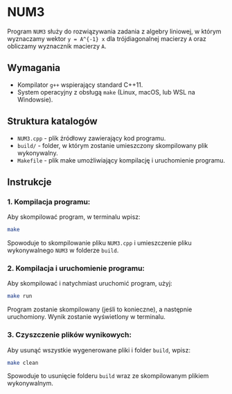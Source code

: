 # NUM3

Program `NUM3` służy do rozwiązywania zadania z algebry liniowej, w którym wyznaczamy wektor `y = A^{-1} x` dla trójdiagonalnej macierzy `A` oraz obliczamy wyznacznik macierzy `A`.

## Wymagania

- Kompilator `g++` wspierający standard C++11.
- System operacyjny z obsługą `make` (Linux, macOS, lub WSL na Windowsie).

## Struktura katalogów

- `NUM3.cpp` - plik źródłowy zawierający kod programu.
- `build/` - folder, w którym zostanie umieszczony skompilowany plik wykonywalny.
- `Makefile` - plik make umożliwiający kompilację i uruchomienie programu.
  
## Instrukcje

### 1. **Kompilacja programu:**

Aby skompilować program, w terminalu wpisz:

```bash
make
```

Spowoduje to skompilowanie pliku `NUM3.cpp` i umieszczenie pliku wykonywalnego `NUM3` w folderze `build`.

### 2. **Kompilacja i uruchomienie programu:**

Aby skompilować i natychmiast uruchomić program, użyj:

```bash
make run
```

Program zostanie skompilowany (jeśli to konieczne), a następnie uruchomiony. Wynik zostanie wyświetlony w terminalu.

### 3. **Czyszczenie plików wynikowych:**

Aby usunąć wszystkie wygenerowane pliki i folder `build`, wpisz:

```bash
make clean
```

Spowoduje to usunięcie folderu `build` wraz ze skompilowanym plikiem wykonywalnym.
